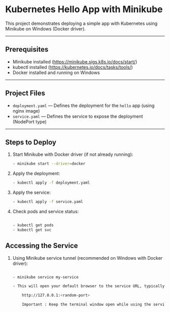 # Kubernetes Hello App with Minikube

This project demonstrates deploying a simple app with Kubernetes using Minikube on Windows (Docker driver).

---

## Prerequisites

- Minikube installed (https://minikube.sigs.k8s.io/docs/start/)
- kubectl installed (https://kubernetes.io/docs/tasks/tools/)
- Docker installed and running on Windows

---

## Project Files

- `deployment.yaml` — Defines the deployment for the `hello` app (using nginx image)
- `service.yaml` — Defines the service to expose the deployment (NodePort type)

---

## Steps to Deploy

1. Start Minikube with Docker driver (if not already running):

   ```bash
   - minikube start --driver=docker

2. Apply the deployment:

   ```bash
   - kubectl apply -f deployment.yaml

3. Apply the service:

   ```bash
   - kubectl apply -f service.yaml

4. Check pods and service status:

    ```bash
    
   - kubectl get pods
   - kubectl get svc
 
 ## Accessing the Service

 1. Using Minikube service tunnel (recommended on Windows with Docker driver):

    ```bash

    - minikube service my-service

    - This will open your default browser to the service URL, typically something like:

        http://127.0.0.1:<random-port>

        Important : Keep the terminal window open while using the service, as the tunnel stops if you close it.
        

